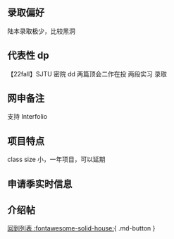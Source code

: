 ## 录取偏好

陆本录取极少，比较黑洞

## 代表性 dp

【22fall】SJTU 密院 dd 两篇顶会二作在投 两段实习 录取

## 网申备注

支持 Interfolio

## 项目特点

class size 小，一年项目，可以延期

## 申请季实时信息

## 介绍帖

[回到列表 :fontawesome-solid-house:](grade.md){ .md-button }
